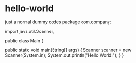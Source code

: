 # hello-world
just a normal dummy codes
package com.company;

import java.util.Scanner;

public class Main (

  public static void main(String[] args) {
  Scanner scanner = new Scanner(System.in);
  System.out.println("Hello World!");
  }
}
